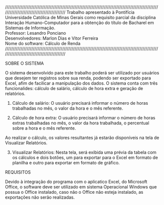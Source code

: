 //////////////////////////////////////////////////////////////////////////////////////////////////////////////////////////////////////////
Trabalho apresentado à Pontifícia Universidade Católica de Minas Gerais como requisito parcial da disciplina Interação Humano-Computador para a obtenção do título de Bacharel em Sistemas de Informação.                                                                        
Professor: Lesandro Ponciano                                                                                                            
Desenvolvedores: Marlon Dias e Vitor Ferreira                                                                                           
Nome do software: Cálculo de Renda                                                                                                      
//////////////////////////////////////////////////////////////////////////////////////////////////////////////////////////////////////////


SOBRE O SISTEMA

O sistema desenvolvido para este trabalho poderá ser utilizado por usuários que desejem ter registros sobre sua renda, podendo ser exportado para Excel, afim de facilicar a manipulação dos dados.
O sistema conta com três funcionalides: cálculo de salário, cálculo de hora extra e geração de relatórios.

1) Cálculo de salário:
O usuário precisará informar o número de horas trabalhadas no mês, o valor da hora e o mês referente.

2) Cálculo de hora extra:
O usuário precisará informar o número de horas extras trabalhadas no mês, o valor da hora trabalhada, o percentual sobre a hora e o mês referente.

Ao realizar o cálculo, os valores resultantes já estarão disponíveis na tela de Visualizar Relatórios.

3) Visualizar Relatórios:
Nesta tela, será exibida uma prévia da tabela com os cálculos e dois botões, um para exportar para o Excel em formato de planilha e outro para exportar em formato de gráfico.


REQUISITOS

Devido à integração do programa com o aplicatico Excel, do Microsoft Office, o software deve ser utilizado em sistema Operacional Windows que possua o Office instalado, caso não o Office não esteja instalado, as exportações não serão realizadas.
